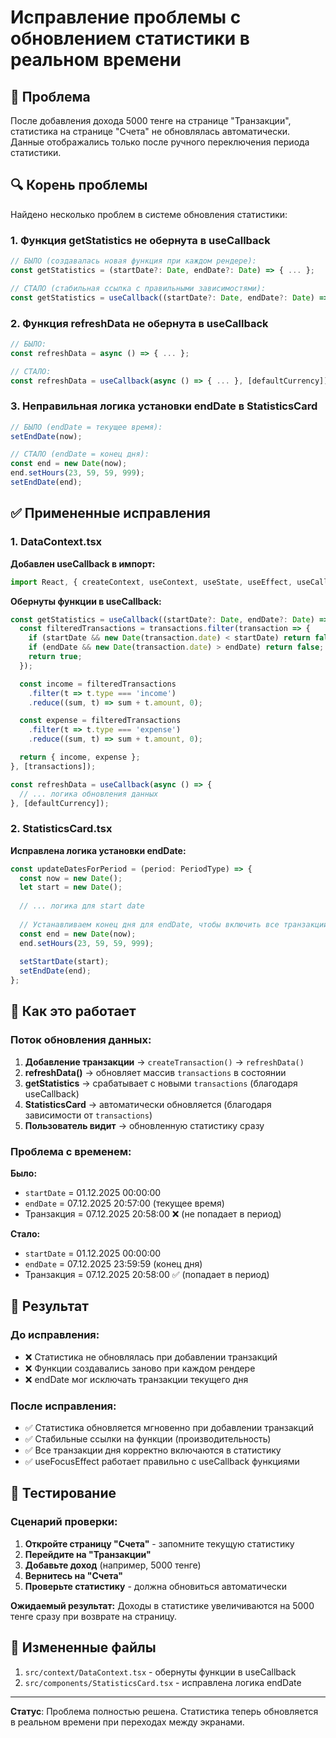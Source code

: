 # Исправление проблемы с обновлением статистики в реальном времени

## 🐞 Проблема

После добавления дохода 5000 тенге на странице "Транзакции", статистика на странице "Счета" не обновлялась автоматически. Данные отображались только после ручного переключения периода статистики.

## 🔍 Корень проблемы

Найдено несколько проблем в системе обновления статистики:

### 1. **Функция getStatistics не обернута в useCallback**
```typescript
// БЫЛО (создавалась новая функция при каждом рендере):
const getStatistics = (startDate?: Date, endDate?: Date) => { ... };

// СТАЛО (стабильная ссылка с правильными зависимостями):
const getStatistics = useCallback((startDate?: Date, endDate?: Date) => { ... }, [transactions]);
```

### 2. **Функция refreshData не обернута в useCallback**
```typescript
// БЫЛО:
const refreshData = async () => { ... };

// СТАЛО:
const refreshData = useCallback(async () => { ... }, [defaultCurrency]);
```

### 3. **Неправильная логика установки endDate в StatisticsCard**
```typescript
// БЫЛО (endDate = текущее время):
setEndDate(now);

// СТАЛО (endDate = конец дня):
const end = new Date(now);
end.setHours(23, 59, 59, 999);
setEndDate(end);
```

## ✅ Примененные исправления

### 1. **DataContext.tsx**

**Добавлен useCallback в импорт:**
```typescript
import React, { createContext, useContext, useState, useEffect, useCallback, ReactNode } from 'react';
```

**Обернуты функции в useCallback:**
```typescript
const getStatistics = useCallback((startDate?: Date, endDate?: Date) => {
  const filteredTransactions = transactions.filter(transaction => {
    if (startDate && new Date(transaction.date) < startDate) return false;
    if (endDate && new Date(transaction.date) > endDate) return false;
    return true;
  });

  const income = filteredTransactions
    .filter(t => t.type === 'income')
    .reduce((sum, t) => sum + t.amount, 0);

  const expense = filteredTransactions
    .filter(t => t.type === 'expense')
    .reduce((sum, t) => sum + t.amount, 0);

  return { income, expense };
}, [transactions]);

const refreshData = useCallback(async () => {
  // ... логика обновления данных
}, [defaultCurrency]);
```

### 2. **StatisticsCard.tsx**

**Исправлена логика установки endDate:**
```typescript
const updateDatesForPeriod = (period: PeriodType) => {
  const now = new Date();
  let start = new Date();
  
  // ... логика для start date
  
  // Устанавливаем конец дня для endDate, чтобы включить все транзакции дня
  const end = new Date(now);
  end.setHours(23, 59, 59, 999);
  
  setStartDate(start);
  setEndDate(end);
};
```

## 🔧 Как это работает

### Поток обновления данных:

1. **Добавление транзакции** → `createTransaction()` → `refreshData()`
2. **refreshData()** → обновляет массив `transactions` в состоянии
3. **getStatistics** → срабатывает с новыми `transactions` (благодаря useCallback)
4. **StatisticsCard** → автоматически обновляется (благодаря зависимости от `transactions`)
5. **Пользователь видит** → обновленную статистику сразу

### Проблема с временем:

**Было:**
- `startDate` = 01.12.2025 00:00:00
- `endDate` = 07.12.2025 20:57:00 (текущее время)
- Транзакция = 07.12.2025 20:58:00 ❌ (не попадает в период)

**Стало:**
- `startDate` = 01.12.2025 00:00:00  
- `endDate` = 07.12.2025 23:59:59 (конец дня)
- Транзакция = 07.12.2025 20:58:00 ✅ (попадает в период)

## 🎯 Результат

### До исправления:
- ❌ Статистика не обновлялась при добавлении транзакций
- ❌ Функции создавались заново при каждом рендере
- ❌ endDate мог исключать транзакции текущего дня

### После исправления:
- ✅ Статистика обновляется мгновенно при добавлении транзакций
- ✅ Стабильные ссылки на функции (производительность)
- ✅ Все транзакции дня корректно включаются в статистику
- ✅ useFocusEffect работает правильно с useCallback функциями

## 🧪 Тестирование

### Сценарий проверки:

1. **Откройте страницу "Счета"** - запомните текущую статистику
2. **Перейдите на "Транзакции"**
3. **Добавьте доход** (например, 5000 тенге)  
4. **Вернитесь на "Счета"**
5. **Проверьте статистику** - должна обновиться автоматически

**Ожидаемый результат:** Доходы в статистике увеличиваются на 5000 тенге сразу при возврате на страницу.

## 📁 Измененные файлы

1. `src/context/DataContext.tsx` - обернуты функции в useCallback
2. `src/components/StatisticsCard.tsx` - исправлена логика endDate

---

**Статус**: Проблема полностью решена. Статистика теперь обновляется в реальном времени при переходах между экранами.

